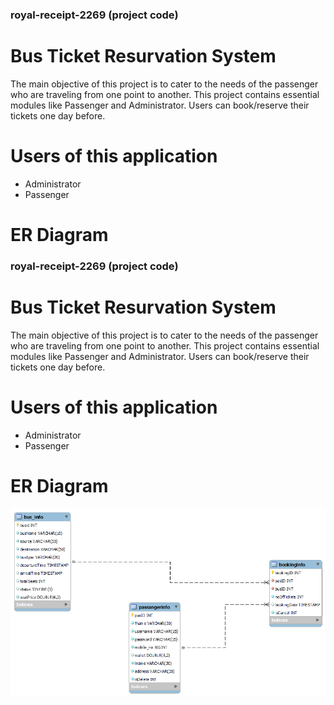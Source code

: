 ### royal-receipt-2269 (project code)
# Bus Ticket Resurvation System


The main objective of this project is to cater to the needs of the passenger who are
traveling from one point to another. This project contains essential modules like
Passenger and Administrator. Users can book/reserve their tickets one day before.

# Users of this application

- Administrator
- Passenger

# ER Diagram
### royal-receipt-2269 (project code)
# Bus Ticket Resurvation System


The main objective of this project is to cater to the needs of the passenger who are
traveling from one point to another. This project contains essential modules like
Passenger and Administrator. Users can book/reserve their tickets one day before.

# Users of this application

- Administrator
- Passenger

# ER Diagram


<img src="./Redbus.png" alt="">